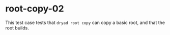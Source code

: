 
# root-copy-02

This test case tests that `dryad root copy` can copy a basic root,
and that the root builds.